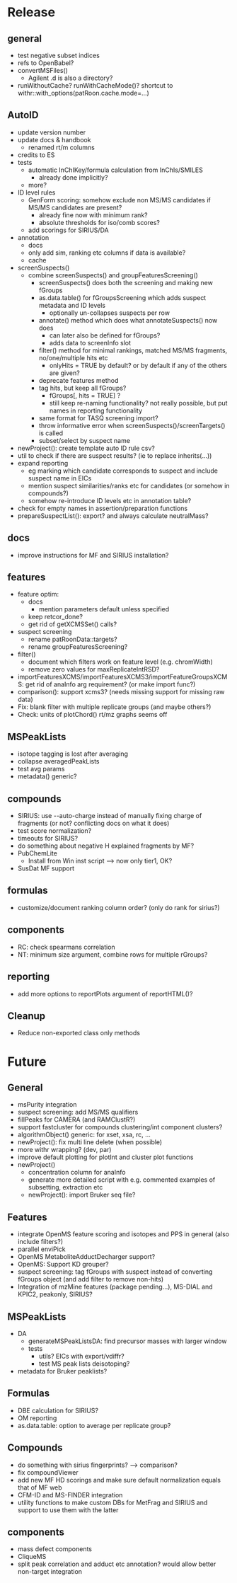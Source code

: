 # Release

## general
- test negative subset indices
- refs to OpenBabel?
- convertMSFiles()
    - Agilent .d is also a directory?
- runWithoutCache? runWithCacheMode()? shortcut to withr::with_options(patRoon.cache.mode=...)

## AutoID

- update version number
- update docs & handbook
    - renamed rt/m columns
- credits to ES
- tests
    - automatic InChIKey/formula calculation from InChIs/SMILES
        - already done implicitly?
    - more?
- ID level rules
    - GenForm scoring: somehow exclude non MS/MS candidates if MS/MS candidates are present?
        - already fine now with minimum rank?
        - absolute thresholds for iso/comb scores?
    - add scorings for SIRIUS/DA
- annotation
    - docs
    - only add sim, ranking etc columns if data is available?
    - cache
- screenSuspects()
    - combine screenSuspects() and groupFeaturesScreening()
        - screenSuspects() does both the screening and making new fGroups
        - as.data.table() for fGroupsScreening which adds suspect metadata and ID levels
            - optionally un-collapses suspects per row
        - annotate() method which does what annotateSuspects() now does
            - can later also be defined for fGroups?
            - adds data to screenInfo slot
        - filter() method for minimal rankings, matched MS/MS fragments, no/one/multiple hits etc
            - onlyHits = TRUE by default? or by default if any of the others are given?
        - deprecate features method
        - tag hits, but keep all fGroups?
            - fGroups[, hits = TRUE] ?
            - still keep re-naming functionality? not really possible, but put names in reporting functionality
        - same format for TASQ screening import?
        - throw informative error when screenSuspects()/screenTargets() is called
        - subset/select by suspect name
- newProject(): create template auto ID rule csv?
- util to check if there are suspect results? (ie to replace inherits(...))
- expand reporting
    - eg marking which candidate corresponds to suspect and include suspect name in EICs
    - mention suspect similarities/ranks etc for candidates (or somehow in compounds?)
    - somehow re-introduce ID levels etc in annotation table?
- check for empty names in assertion/preparation functions
- prepareSuspectList(): export? and always calculate neutralMass?


## docs
- improve instructions for MF and SIRIUS installation?


## features
- feature optim:
    - docs
        - mention parameters default unless specified
    - keep retcor_done?
    - get rid of getXCMSSet() calls?
- suspect screening
    - rename patRoonData::targets?
    - rename groupFeaturesScreening?
- filter()
    - document which filters work on feature level (e.g. chromWidth)
    - remove zero values for maxReplicateIntRSD?
- importFeaturesXCMS/importFeaturesXCMS3/importFeatureGroupsXCMS: get rid of anaInfo arg requirement? (or make import func?)
- comparison(): support xcms3? (needs missing support for missing raw data)
- Fix: blank filter with multiple replicate groups (and maybe others?)
- Check: units of plotChord() rt/mz graphs seems off


## MSPeakLists
- isotope tagging is lost after averaging
- collapse averagedPeakLists
- test avg params
- metadata() generic?


## compounds
- SIRIUS: use --auto-charge instead of manually fixing charge of fragments (or not? conflicting docs on what it does)
- test score normalization?
- timeouts for SIRIUS?
- do something about negative H explained fragments by MF?
- PubChemLite
    - Install from Win inst script --> now only tier1, OK?
- SusDat MF support


## formulas
- customize/document ranking column order? (only do rank for sirius?)


## components
- RC: check spearmans correlation
- NT: minimum size argument, combine rows for multiple rGroups?


## reporting
- add more options to reportPlots argument of reportHTML()?

## Cleanup
- Reduce non-exported class only methods


# Future

## General

- msPurity integration
- suspect screening: add MS/MS qualifiers
- fillPeaks for CAMERA (and RAMClustR?)
- support fastcluster for compounds clustering/int component clusters?
- algorithmObject() generic: for xset, xsa, rc, ...
- newProject(): fix multi line delete (when possible)
- more withr wrapping? (dev, par)
- improve default plotting for plotInt and cluster plot functions
- newProject()
    - concentration column for anaInfo
    - generate more detailed script with e.g. commented examples of subsetting, extraction etc
	- newProject(): import Bruker seq file?


## Features

- integrate OpenMS feature scoring and isotopes and PPS in general (also include filters?)
- parallel enviPick
- OpenMS MetaboliteAdductDecharger support?
- OpenMS: Support KD grouper?
- suspect screening: tag fGroups with suspect instead of converting fGroups object (and add filter to remove non-hits)
- Integration of mzMine features (package pending...), MS-DIAL and KPIC2, peakonly, SIRIUS?


## MSPeakLists

- DA
    - generateMSPeakListsDA: find precursor masses with larger window
    - tests
        - utils? EICs with export/vdiffr?
        - test MS peak lists deisotoping?
- metadata for Bruker peaklists?


## Formulas

- DBE calculation for SIRIUS?
- OM reporting
- as.data.table: option to average per replicate group?


## Compounds

- do something with sirius fingerprints? --> comparison?
- fix compoundViewer
- add new MF HD scorings and make sure default normalization equals that of MF web
- CFM-ID and MS-FINDER integration
- utility functions to make custom DBs for MetFrag and SIRIUS and support to use them with the latter


## components
- mass defect components
- CliqueMS
- split peak correlation and adduct etc annotation? would allow better non-target integration

